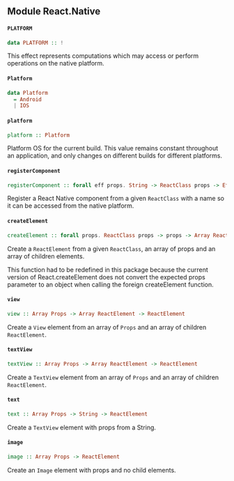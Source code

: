 ## Module React.Native

#### `PLATFORM`

``` purescript
data PLATFORM :: !
```

This effect represents computations which may access or perform operations
on the native platform.

#### `Platform`

``` purescript
data Platform
  = Android
  | IOS
```

#### `platform`

``` purescript
platform :: Platform
```

Platform OS for the current build.
This value remains constant throughout an application, and only changes
on different builds for different platforms.

#### `registerComponent`

``` purescript
registerComponent :: forall eff props. String -> ReactClass props -> Eff (platform :: PLATFORM | eff) Unit
```

Register a React Native component from a given `ReactClass` with a name
so it can be accessed from the native platform.

#### `createElement`

``` purescript
createElement :: forall props. ReactClass props -> props -> Array ReactElement -> ReactElement
```

Create a `ReactElement` from a given `ReactClass`, an array of props and an
array of children elements.

This function had to be redefined in this package because the current
version of React.createElement does not convert the expected props
parameter to an object when calling the foreign createElement function.

#### `view`

``` purescript
view :: Array Props -> Array ReactElement -> ReactElement
```

Create a `View` element from an array of `Props` and an array
of children `ReactElement`.

#### `textView`

``` purescript
textView :: Array Props -> Array ReactElement -> ReactElement
```

Create a `TextView` element from an array of `Props` and an array
of children `ReactElement`.

#### `text`

``` purescript
text :: Array Props -> String -> ReactElement
```

Create a `TextView` element with props from a String.

#### `image`

``` purescript
image :: Array Props -> ReactElement
```

Create an `Image` element with props and no child elements.


